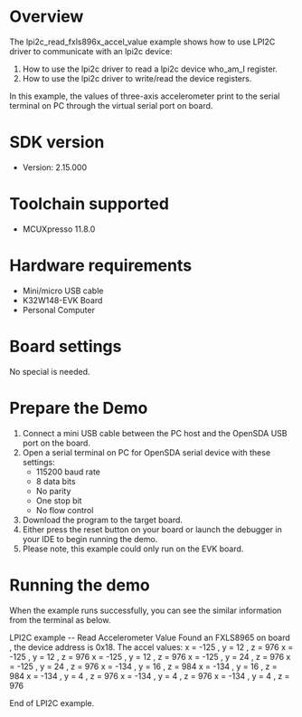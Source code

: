 Overview
========
The lpi2c_read_fxls896x_accel_value example shows how to use LPI2C driver to communicate with an lpi2c device:

 1. How to use the lpi2c driver to read a lpi2c device who_am_I register.
 2. How to use the lpi2c driver to write/read the device registers.

In this example, the values of three-axis accelerometer print to the serial terminal on PC through
the virtual serial port on board.

SDK version
===========
- Version: 2.15.000

Toolchain supported
===================
- MCUXpresso  11.8.0

Hardware requirements
=====================
- Mini/micro USB cable
- K32W148-EVK Board
- Personal Computer

Board settings
==============
No special is needed.

Prepare the Demo
================
1.  Connect a mini USB cable between the PC host and the OpenSDA USB port on the board.
2.  Open a serial terminal on PC for OpenSDA serial device with these settings:
    - 115200 baud rate
    - 8 data bits
    - No parity
    - One stop bit
    - No flow control
3.  Download the program to the target board.
4.  Either press the reset button on your board or launch the debugger in your IDE to begin running the demo.
5.  Please note, this example could only run on the EVK board.

Running the demo
================
When the example runs successfully, you can see the similar information from the terminal as below.

LPI2C example -- Read Accelerometer Value
Found an FXLS8965 on board , the device address is 0x18.
The accel values:
x =  -125 , y =    12 , z =   976
x =  -125 , y =    12 , z =   976
x =  -125 , y =    12 , z =   976
x =  -125 , y =    24 , z =   976
x =  -125 , y =    24 , z =   976
x =  -134 , y =    16 , z =   984
x =  -134 , y =    16 , z =   984
x =  -134 , y =     4 , z =   976
x =  -134 , y =     4 , z =   976
x =  -134 , y =     4 , z =   976

End of LPI2C example.
